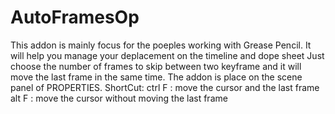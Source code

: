 # AutoFramesOp
This addon is mainly focus for the poeples working with Grease Pencil.
It will help you manage your deplacement on the timeline and dope sheet
Just choose the number of frames to skip between two keyframe and it will move the last frame in the same time.
The addon is place on the scene panel of PROPERTIES.
ShortCut:
  ctrl F : move the cursor and the last frame
  alt F : move the cursor without moving the last frame
